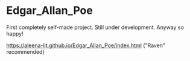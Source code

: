 # Edgar_Allan_Poe

First completely self-made project. Still under development. Anyway so happy!

https://aleena-lit.github.io/Edgar_Allan_Poe/index.html ("Raven" recommended)

